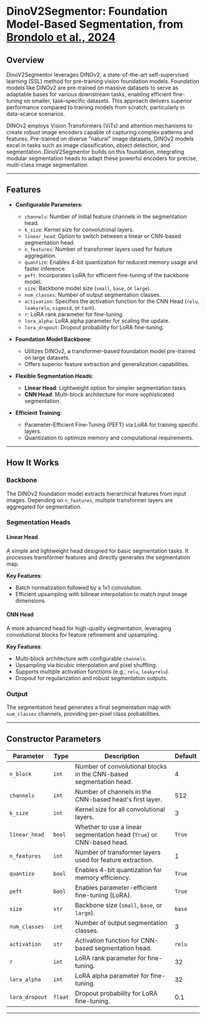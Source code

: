 # DinoV2Segmentor: Foundation Model-Based Segmentation, from [Brondolo et al., 2024](https://arxiv.org/pdf/2407.18100)

## Overview

DinoV2Segmentor leverages DINOv2, a state-of-the-art self-supervised learning (SSL) method for pre-training vision foundation models. Foundation models like DINOv2 are pre-trained on massive datasets to serve as adaptable bases for various downstream tasks, enabling efficient fine-tuning on smaller, task-specific datasets. This approach delivers superior performance compared to training models from scratch, particularly in data-scarce scenarios.

DINOv2 employs Vision Transformers (ViTs) and attention mechanisms to create robust image encoders capable of capturing complex patterns and features. Pre-trained on diverse "natural" image datasets, DINOv2 models excel in tasks such as image classification, object detection, and segmentation. DinoV2Segmentor builds on this foundation, integrating modular segmentation heads to adapt these powerful encoders for precise, multi-class image segmentation.

---
## Features

- **Configurable Parameters**:
  - `channels`: Number of initial feature channels in the segmentation head.
  - `k_size`: Kernel size for convolutional layers.
  - `linear_head`: Option to switch between a linear or CNN-based segmentation head.
  - `n_features`: Number of transformer layers used for feature aggregation.
  - `quantize`: Enables 4-bit quantization for reduced memory usage and faster inference.
  - `peft`: Incorporates LoRA for efficient fine-tuning of the backbone model.
  - `size`: Backbone model size (`small`, `base`, or `large`).
  - `num_classes`: Number of output segmentation classes.
  - `activation`: Specifies the activation function for the CNN Head (`relu`, `leakyrelu`, `sigmoid`, or `tanh`).
  - `r`: LoRA rank parameter for fine-tuning.
  - `lora_alpha`: LoRA alpha parameter for scaling the update.
  - `lora_dropout`: Dropout probability for LoRA fine-tuning.

- **Foundation Model Backbone**:
  - Utilizes DINOv2, a transformer-based foundation model pre-trained on large datasets.
  - Offers superior feature extraction and generalization capabilities.

- **Flexible Segmentation Heads**:
  - **Linear Head**: Lightweight option for simpler segmentation tasks.
  - **CNN Head**: Multi-block architecture for more sophisticated segmentation.

- **Efficient Training**:
  - Parameter-Efficient Fine-Tuning (PEFT) via LoRA for training specific layers.
  - Quantization to optimize memory and computational requirements.

---
## How It Works

### Backbone
The DINOv2 foundation model extracts hierarchical features from input images. Depending on `n_features`, multiple transformer layers are aggregated for segmentation.

### Segmentation Heads
#### Linear Head
A simple and lightweight head designed for basic segmentation tasks. It processes transformer features and directly generates the segmentation map.

**Key Features**:
- Batch normalization followed by a 1x1 convolution.
- Efficient upsampling with bilinear interpolation to match input image dimensions.

#### CNN Head
A more advanced head for high-quality segmentation, leveraging convolutional blocks for feature refinement and upsampling.

**Key Features**:
- Multi-block architecture with configurable `channels`.
- Upsampling via bicubic interpolation and pixel shuffling.
- Supports multiple activation functions (e.g., `relu`, `leakyrelu`).
- Dropout for regularization and robust segmentation outputs.

### Output
The segmentation head generates a final segmentation map with `num_classes` channels, providing per-pixel class probabilities.

---
## Constructor Parameters

| Parameter       | Type    | Description                                                                | Default    |
|-----------------|---------|----------------------------------------------------------------------------|------------|
| `n_block`       | `int`   | Number of convolutional blocks in the CNN-based segmentation head.         | 4          |
| `channels`      | `int`   | Number of channels in the CNN-based head's first layer.                   | 512        |
| `k_size`        | `int`   | Kernel size for all convolutional layers.                                 | 3          |
| `linear_head`   | `bool`  | Whether to use a linear segmentation head (`True`) or CNN-based head.     | `True`     |
| `n_features`    | `int`   | Number of transformer layers used for feature extraction.                 | 1          |
| `quantize`      | `bool`  | Enables 4-bit quantization for memory efficiency.                         | `True`    |
| `peft`          | `bool`  | Enables parameter-efficient fine-tuning (LoRA).                          | `True`    |
| `size`          | `str`   | Backbone size (`small`, `base`, or `large`).                              | `base`     |
| `num_classes`   | `int`   | Number of output segmentation classes.                                    | 3          |
| `activation`    | `str`   | Activation function for CNN-based segmentation head.                      | `relu`     |
| `r`             | `int`   | LoRA rank parameter for fine-tuning.                                      | 32         |
| `lora_alpha`    | `int`   | LoRA alpha parameter for fine-tuning.                                     | 32         |
| `lora_dropout`  | `float` | Dropout probability for LoRA fine-tuning.                                 | 0.1        |

---
